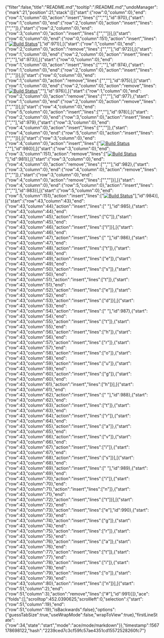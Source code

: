 {"filter":false,"title":"README.md","tooltip":"/README.md","undoManager":{"mark":21,"position":21,"stack":[[{"start":{"row":0,"column":0},"end":{"row":1,"column":0},"action":"insert","lines":["",""],"id":970},{"start":{"row":1,"column":0},"end":{"row":2,"column":0},"action":"insert","lines":["",""]},{"start":{"row":2,"column":0},"end":{"row":3,"column":0},"action":"insert","lines":["",""]}],[{"start":{"row":0,"column":0},"end":{"row":0,"column":151},"action":"insert","lines":["[![Build Status](https://travis-ci.org/pranitastudent/Milestone-5-project.svg?branch=master)](https://travis-ci.org/pranitastudent/Milestone-5-project)"],"id":971}],[{"start":{"row":1,"column":0},"end":{"row":2,"column":0},"action":"remove","lines":["",""],"id":972}],[{"start":{"row":1,"column":0},"end":{"row":2,"column":0},"action":"insert","lines":["",""],"id":973}],[{"start":{"row":0,"column":0},"end":{"row":1,"column":0},"action":"insert","lines":["",""],"id":974},{"start":{"row":1,"column":0},"end":{"row":2,"column":0},"action":"insert","lines":["",""]}],[{"start":{"row":0,"column":0},"end":{"row":1,"column":0},"action":"remove","lines":["",""],"id":975}],[{"start":{"row":1,"column":0},"end":{"row":2,"column":0},"action":"remove","lines":["[![Build Status](https://travis-ci.org/pranitastudent/Milestone-5-project.svg?branch=master)](https://travis-ci.org/pranitastudent/Milestone-5-project)",""],"id":976}],[{"start":{"row":1,"column":0},"end":{"row":2,"column":0},"action":"remove","lines":["",""],"id":977},{"start":{"row":1,"column":0},"end":{"row":2,"column":0},"action":"remove","lines":["",""]}],[{"start":{"row":4,"column":0},"end":{"row":5,"column":0},"action":"insert","lines":["",""],"id":978}],[{"start":{"row":2,"column":0},"end":{"row":3,"column":0},"action":"insert","lines":["",""],"id":979},{"start":{"row":3,"column":0},"end":{"row":4,"column":0},"action":"insert","lines":["",""]},{"start":{"row":4,"column":0},"end":{"row":5,"column":0},"action":"insert","lines":["",""]}],[{"start":{"row":3,"column":0},"end":{"row":4,"column":0},"action":"insert","lines":["[![Build Status](https://travis-ci.org/pranitastudent/Milestone-5-project.svg?branch=master)](https://travis-ci.org/pranitastudent/Milestone-5-project)",""],"id":980}],[{"start":{"row":3,"column":0},"end":{"row":3,"column":151},"action":"remove","lines":["[![Build Status](https://travis-ci.org/pranitastudent/Milestone-5-project.svg?branch=master)](https://travis-ci.org/pranitastudent/Milestone-5-project)"],"id":981}],[{"start":{"row":3,"column":0},"end":{"row":4,"column":0},"action":"remove","lines":["",""],"id":982},{"start":{"row":3,"column":0},"end":{"row":4,"column":0},"action":"remove","lines":["",""]},{"start":{"row":3,"column":0},"end":{"row":4,"column":0},"action":"remove","lines":["",""]}],[{"start":{"row":4,"column":0},"end":{"row":5,"column":0},"action":"insert","lines":["",""],"id":983}],[{"start":{"row":5,"column":0},"end":{"row":5,"column":151},"action":"insert","lines":["[![Build Status](https://travis-ci.org/pranitastudent/Milestone-5-project.svg?branch=master)](https://travis-ci.org/pranitastudent/Milestone-5-project)"],"id":984}],[{"start":{"row":43,"column":43},"end":{"row":43,"column":44},"action":"insert","lines":[" "],"id":985},{"start":{"row":43,"column":44},"end":{"row":43,"column":45},"action":"insert","lines":["C"]},{"start":{"row":43,"column":45},"end":{"row":43,"column":46},"action":"insert","lines":["I"]}],[{"start":{"row":43,"column":46},"end":{"row":43,"column":47},"action":"insert","lines":[" "],"id":986},{"start":{"row":43,"column":47},"end":{"row":43,"column":48},"action":"insert","lines":["t"]},{"start":{"row":43,"column":48},"end":{"row":43,"column":49},"action":"insert","lines":["e"]},{"start":{"row":43,"column":49},"end":{"row":43,"column":50},"action":"insert","lines":["s"]},{"start":{"row":43,"column":50},"end":{"row":43,"column":51},"action":"insert","lines":["t"]},{"start":{"row":43,"column":51},"end":{"row":43,"column":52},"action":"insert","lines":["e"]},{"start":{"row":43,"column":52},"end":{"row":43,"column":53},"action":"insert","lines":["d"]}],[{"start":{"row":43,"column":53},"end":{"row":43,"column":54},"action":"insert","lines":[" "],"id":987},{"start":{"row":43,"column":54},"end":{"row":43,"column":55},"action":"insert","lines":["t"]},{"start":{"row":43,"column":55},"end":{"row":43,"column":56},"action":"insert","lines":["h"]},{"start":{"row":43,"column":56},"end":{"row":43,"column":57},"action":"insert","lines":["r"]},{"start":{"row":43,"column":57},"end":{"row":43,"column":58},"action":"insert","lines":["o"]},{"start":{"row":43,"column":58},"end":{"row":43,"column":59},"action":"insert","lines":["u"]},{"start":{"row":43,"column":59},"end":{"row":43,"column":60},"action":"insert","lines":["g"]},{"start":{"row":43,"column":60},"end":{"row":43,"column":61},"action":"insert","lines":["h"]}],[{"start":{"row":43,"column":61},"end":{"row":43,"column":62},"action":"insert","lines":[" "],"id":988},{"start":{"row":43,"column":62},"end":{"row":43,"column":63},"action":"insert","lines":["t"]},{"start":{"row":43,"column":63},"end":{"row":43,"column":64},"action":"insert","lines":["r"]},{"start":{"row":43,"column":64},"end":{"row":43,"column":65},"action":"insert","lines":["a"]},{"start":{"row":43,"column":65},"end":{"row":43,"column":66},"action":"insert","lines":["v"]},{"start":{"row":43,"column":66},"end":{"row":43,"column":67},"action":"insert","lines":["i"]},{"start":{"row":43,"column":67},"end":{"row":43,"column":68},"action":"insert","lines":["s"]}],[{"start":{"row":43,"column":68},"end":{"row":43,"column":69},"action":"insert","lines":[" "],"id":989},{"start":{"row":43,"column":69},"end":{"row":43,"column":70},"action":"insert","lines":["i"]},{"start":{"row":43,"column":70},"end":{"row":43,"column":71},"action":"insert","lines":["n"]},{"start":{"row":43,"column":71},"end":{"row":43,"column":72},"action":"insert","lines":["t"]}],[{"start":{"row":43,"column":72},"end":{"row":43,"column":73},"action":"insert","lines":["e"],"id":990},{"start":{"row":43,"column":73},"end":{"row":43,"column":74},"action":"insert","lines":["g"]},{"start":{"row":43,"column":74},"end":{"row":43,"column":75},"action":"insert","lines":["r"]},{"start":{"row":43,"column":75},"end":{"row":43,"column":76},"action":"insert","lines":["a"]},{"start":{"row":43,"column":76},"end":{"row":43,"column":77},"action":"insert","lines":["t"]},{"start":{"row":43,"column":77},"end":{"row":43,"column":78},"action":"insert","lines":["i"]},{"start":{"row":43,"column":78},"end":{"row":43,"column":79},"action":"insert","lines":["o"]},{"start":{"row":43,"column":79},"end":{"row":43,"column":80},"action":"insert","lines":["n"]}],[{"start":{"row":51,"column":2},"end":{"row":51,"column":3},"action":"remove","lines":["#"],"id":991}]]},"ace":{"folds":[],"scrolltop":452.0390625,"scrollleft":0,"selection":{"start":{"row":51,"column":19},"end":{"row":51,"column":19},"isBackwards":false},"options":{"guessTabSize":true,"useWrapMode":false,"wrapToView":true},"firstLineState":{"row":34,"state":"start","mode":"ace/mode/markdown"}},"timestamp":1567178698122,"hash":"2239ced7c3cf59fc57ae4351cd15572528260fc7"}